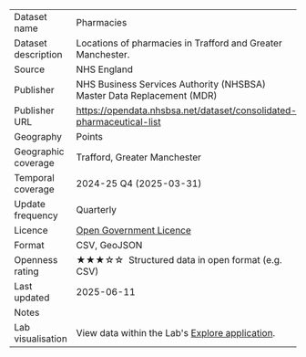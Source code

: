 <table>
<tr>
	<td>Dataset name</td>
	<td>Pharmacies</td>
</tr>
<tr>
	<td>Dataset description</td>
	<td>Locations of pharmacies in Trafford and Greater Manchester.</td>
</tr>
<tr>
	<td>Source</td>
	<td>NHS England</td>
</tr>
<tr>
	<td>Publisher</td>
	<td>NHS Business Services Authority (NHSBSA) Master Data Replacement (MDR)</td>
</tr>
<tr>
	<td>Publisher URL</td>
	<td><a href="https://opendata.nhsbsa.net/dataset/consolidated-pharmaceutical-list">https://opendata.nhsbsa.net/dataset/consolidated-pharmaceutical-list</a></td>
</tr>
<tr>
	<td>Geography</td>
	<td>Points</td>
</tr>
<tr>
	<td>Geographic coverage</td>
	<td>Trafford, Greater Manchester</td>
</tr>
<tr>
	<td>Temporal coverage</td>
	<td>2024-25 Q4 (2025-03-31)</td>
</tr>
<tr>
	<td>Update frequency</td>
	<td>Quarterly</td>
</tr>
<tr>
	<td>Licence</td>
	<td><a href="http://www.nationalarchives.gov.uk/doc/open-government-licence/version/3/">Open Government Licence</a></td>
</tr>
<tr>
	<td>Format</td>
	<td>CSV, GeoJSON</td>
</tr>
<tr>
	<td>Openness rating</td>
	<td>&#9733&#9733&#9733&#9734&#9734&nbsp; Structured data in open format (e.g. CSV)</td>
</tr>
<tr>
	<td>Last updated</td>
	<td>2025-06-11</td>
</tr>
<tr>
	<td>Notes</td>
	<td></td>
</tr>
<tr>
	<td>Lab visualisation</td>
	<td>View data within the Lab's <a href="https://www.trafforddatalab.io/maps/explore/index.html?dataset=pharmacies">Explore application</a>.</td>
</tr>
</table>
